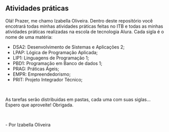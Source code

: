 <h2>Atividades práticas</h2>
<p> Olá! Prazer, me chamo Izabella Oliveira. Dentro deste repositório você encotrará todas minhas atividades práticas feitas no ITB e todas as minhas atividades práticas realizadas na escola de tecnologia Alura. Cada sigla é o nome de uma matéria:

- DSA2: Desenvolvimento de Sistemas e Aplicações 2;
- LPAP: Lógica de Programação Aplicada;
- LIP1: Linguagens de Programação 1;
- PBD1: Programação em Banco de dados 1;
- PRAG: Práticas Ágeis;
- EMPR: Empreendedorismo;
- PRIT: Projeto Integrador Técnico; </p>

<br>

<p> As tarefas serão distribuidas em pastas, cada uma com suas siglas... Espero que aproveite! Obrigada.</p>

<br>

<p>- Por Izabella Oliveira</p>